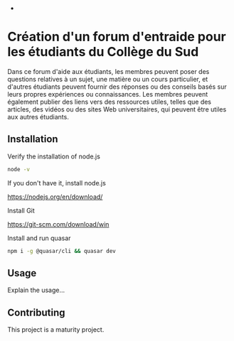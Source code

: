 -

# Création d'un forum d'entraide pour les étudiants du Collège du Sud

Dans ce forum d'aide aux étudiants, les membres peuvent poser des questions relatives à un sujet, une matière ou un cours particulier, et d'autres étudiants peuvent fournir des réponses ou des conseils basés sur leurs propres expériences ou connaissances. Les membres peuvent également publier des liens vers des ressources utiles, telles que des articles, des vidéos ou des sites Web universitaires, qui peuvent être utiles aux autres étudiants.

## Installation

Verify the installation of node.js

```bash
node -v
```

If you don't have it, install node.js

https://nodejs.org/en/download/

Install Git

https://git-scm.com/download/win


Install and run quasar

```bash
npm i -g @quasar/cli && quasar dev
```

## Usage

Explain the usage...

## Contributing

This project is a maturity project.
